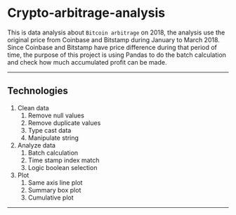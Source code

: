 
# Crypto-arbitrage-analysis
This is data analysis about `Bitcoin arbitrage` on 2018, the analysis use the original price from Coinbase and Bitstamp during January to March 2018. Since Coinbase and Bitstamp have price difference during that period of time, the purpose of this project is using Pandas to do the batch calculation and check how much accumulated profit can be made.

---

## Technologies

1. Clean data
   1. Remove null values
   2. Remove duplicate values
   3. Type cast data
   4. Manipulate string
2. Analyze data
   1. Batch calculation
   2. Time stamp index match
   3. Logic boolean selection
3. Plot
   1. Same axis line plot
   2. Summary box plot
   3. Cumulative plot
---
